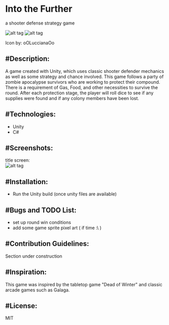 # Into the Further
a shooter defense strategy game

![alt tag](http://i.imgur.com/rHhpty1.gif)
![alt tag](http://i.imgur.com/zmR23Lr.gif)

Icon by: oOLuccianaOo

#Description:
---------------
A game created with Unity, which uses classic shooter defender mechanics as well as some strategy and chance involved. This game follows a party of zombie apocalypse survivors who are working to protect their compound. There is a requirement of Gas, Food, and other necessities to survive the round. After each protection stage, the player will roll dice to see if any supplies were found and if any colony members have been lost.

#Technologies:
---------------
+ Unity
+ C#

#Screenshots:
---------------
title screen:<br />
![alt tag](http://i.imgur.com/H81hFl6.gif)

#Installation:
---------------
+ Run the Unity build (once unity files are available)

#Bugs and TODO List:
---------------
- set up round win conditions
- add some game sprite pixel art ( if time :\ )

#Contribution Guidelines:
---------------
Section under construction

#Inspiration:
---------------
This game was inspired by the tabletop game "Dead of Winter" and classic arcade games such as Galaga.

#License:
---------------
MIT
